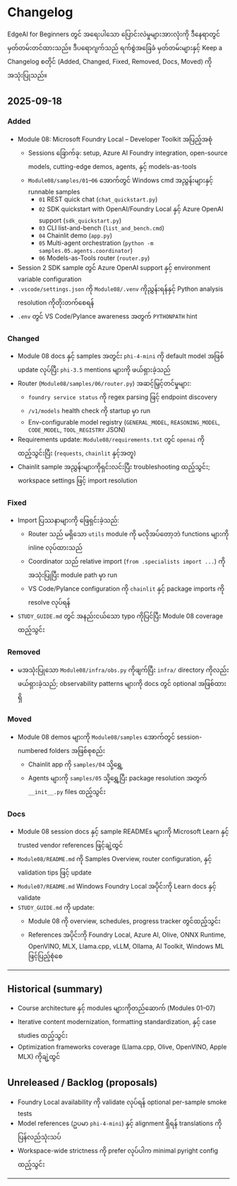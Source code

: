 <!--
CO_OP_TRANSLATOR_METADATA:
{
  "original_hash": "b02a49f9b47dc500f1b4791c01bb9501",
  "translation_date": "2025-09-23T00:46:07+00:00",
  "source_file": "CHANGELOG.md",
  "language_code": "my"
}
-->
# Changelog

EdgeAI for Beginners တွင် အရေးပါသော ပြောင်းလဲမှုများအားလုံးကို ဒီနေရာတွင် မှတ်တမ်းတင်ထားသည်။ ဒီပရောဂျက်သည် ရက်စွဲအခြေခံ မှတ်တမ်းများနှင့် Keep a Changelog စတိုင် (Added, Changed, Fixed, Removed, Docs, Moved) ကို အသုံးပြုသည်။

## 2025-09-18

### Added
- Module 08: Microsoft Foundry Local – Developer Toolkit အပြည့်အစုံ
  - Sessions ခြောက်ခု: setup, Azure AI Foundry integration, open-source models, cutting-edge demos, agents, နှင့် models-as-tools
  - `Module08/samples/01`–`06` အောက်တွင် Windows cmd အညွှန်းများနှင့် runnable samples
    - `01` REST quick chat (`chat_quickstart.py`)
    - `02` SDK quickstart with OpenAI/Foundry Local နှင့် Azure OpenAI support (`sdk_quickstart.py`)
    - `03` CLI list-and-bench (`list_and_bench.cmd`)
    - `04` Chainlit demo (`app.py`)
    - `05` Multi-agent orchestration (`python -m samples.05.agents.coordinator`)
    - `06` Models-as-Tools router (`router.py`)
- Session 2 SDK sample တွင် Azure OpenAI support နှင့် environment variable configuration
- `.vscode/settings.json` ကို `Module08/.venv` ကိုညွှန်းရန်နှင့် Python analysis resolution ကိုတိုးတက်စေရန်
- `.env` တွင် VS Code/Pylance awareness အတွက် `PYTHONPATH` hint

### Changed
- Module 08 docs နှင့် samples အတွင်း `phi-4-mini` ကို default model အဖြစ် update လုပ်ပြီး `phi-3.5` mentions များကို ဖယ်ရှားခဲ့သည်
- Router (`Module08/samples/06/router.py`) အဆင့်မြှင့်တင်မှုများ:
  - `foundry service status` ကို regex parsing ဖြင့် endpoint discovery
  - `/v1/models` health check ကို startup မှာ run
  - Env-configurable model registry (`GENERAL_MODEL`, `REASONING_MODEL`, `CODE_MODEL`, `TOOL_REGISTRY` JSON)
- Requirements update: `Module08/requirements.txt` တွင် `openai` ကိုထည့်သွင်းပြီး (`requests`, `chainlit` နှင့်အတူ)
- Chainlit sample အညွှန်းများကိုရှင်းလင်းပြီး troubleshooting ထည့်သွင်း; workspace settings ဖြင့် import resolution

### Fixed
- Import ပြဿနာများကို ဖြေရှင်းခဲ့သည်:
  - Router သည် မရှိသော `utils` module ကို မလိုအပ်တော့ဘဲ functions များကို inline လုပ်ထားသည်
  - Coordinator သည် relative import (`from .specialists import ...`) ကိုအသုံးပြုပြီး module path မှာ run
  - VS Code/Pylance configuration ကို `chainlit` နှင့် package imports ကို resolve လုပ်ရန်
- `STUDY_GUIDE.md` တွင် အနည်းငယ်သော typo ကိုပြင်ပြီး Module 08 coverage ထည့်သွင်း

### Removed
- မအသုံးပြုသော `Module08/infra/obs.py` ကိုဖျက်ပြီး `infra/` directory ကိုလည်းဖယ်ရှားခဲ့သည်; observability patterns များကို docs တွင် optional အဖြစ်ထားရှိ

### Moved
- Module 08 demos များကို `Module08/samples` အောက်တွင် session-numbered folders အဖြစ်စုစည်း
  - Chainlit app ကို `samples/04` သို့ရွှေ့
  - Agents များကို `samples/05` သို့ရွှေ့ပြီး package resolution အတွက် `__init__.py` files ထည့်သွင်း

### Docs
- Module 08 session docs နှင့် sample READMEs များကို Microsoft Learn နှင့် trusted vendor references ဖြင့်ချဲ့ထွင်
- `Module08/README.md` ကို Samples Overview, router configuration, နှင့် validation tips ဖြင့် update
- `Module07/README.md` Windows Foundry Local အပိုင်းကို Learn docs နှင့် validate
- `STUDY_GUIDE.md` ကို update:
  - Module 08 ကို overview, schedules, progress tracker တွင်ထည့်သွင်း
  - References အပိုင်းကို Foundry Local, Azure AI, Olive, ONNX Runtime, OpenVINO, MLX, Llama.cpp, vLLM, Ollama, AI Toolkit, Windows ML ဖြင့်ပြည့်စုံစေ

---

## Historical (summary)
- Course architecture နှင့် modules များကိုတည်ဆောက် (Modules 01–07)
- Iterative content modernization, formatting standardization, နှင့် case studies ထည့်သွင်း
- Optimization frameworks coverage (Llama.cpp, Olive, OpenVINO, Apple MLX) ကိုချဲ့ထွင်

## Unreleased / Backlog (proposals)
- Foundry Local availability ကို validate လုပ်ရန် optional per-sample smoke tests
- Model references (ဥပမာ `phi-4-mini`) နှင့် alignment ရှိရန် translations ကိုပြန်လည်သုံးသပ်
- Workspace-wide strictness ကို prefer လုပ်ပါက minimal pyright config ထည့်သွင်း

---

